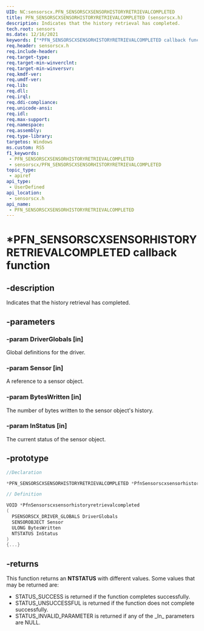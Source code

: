 ```yaml
---
UID: NC:sensorscx.PFN_SENSORSCXSENSORHISTORYRETRIEVALCOMPLETED
title: PFN_SENSORSCXSENSORHISTORYRETRIEVALCOMPLETED (sensorscx.h)
description: Indicates that the history retrieval has completed.
tech.root: sensors
ms.date: 12/16/2021
keywords: ["*PFN_SENSORSCXSENSORHISTORYRETRIEVALCOMPLETED callback function"]
req.header: sensorscx.h
req.include-header: 
req.target-type: 
req.target-min-winverclnt: 
req.target-min-winversvr: 
req.kmdf-ver: 
req.umdf-ver: 
req.lib: 
req.dll: 
req.irql: 
req.ddi-compliance: 
req.unicode-ansi: 
req.idl: 
req.max-support: 
req.namespace: 
req.assembly: 
req.type-library: 
targetos: Windows
ms.custom: RS5
f1_keywords:
 - PFN_SENSORSCXSENSORHISTORYRETRIEVALCOMPLETED
 - sensorscx/PFN_SENSORSCXSENSORHISTORYRETRIEVALCOMPLETED
topic_type:
 - apiref
api_type:
 - UserDefined
api_location:
 - sensorscx.h
api_name:
 - PFN_SENSORSCXSENSORHISTORYRETRIEVALCOMPLETED
---
```


# *PFN_SENSORSCXSENSORHISTORYRETRIEVALCOMPLETED callback function

## -description

Indicates that the history retrieval has completed.

## -parameters

### -param DriverGlobals [in]

Global definitions for the driver.

### -param Sensor [in]

A reference to a sensor object.

### -param BytesWritten [in]

The number of bytes written to the sensor object's history.

### -param InStatus [in]

The current status of the sensor object.

## -prototype

```cpp
//Declaration

*PFN_SENSORSCXSENSORHISTORYRETRIEVALCOMPLETED *PfnSensorscxsensorhistoryretrievalcompleted; 

// Definition

VOID *PfnSensorscxsensorhistoryretrievalcompleted 
(
  PSENSORSCX_DRIVER_GLOBALS DriverGlobals
  SENSOROBJECT Sensor
  ULONG BytesWritten
  NTSTATUS InStatus
)
{...}

```

## -returns

This function returns an **NTSTATUS** with different values. Some values that may be returned are:

- STATUS_SUCCESS is returned if the function completes successfully.
- STATUS_UNSUCCESSFUL is returned if the function does not complete successfully.
- STATUS_INVALID_PARAMETER is returned if any of the \_In\_ parameters are NULL.
